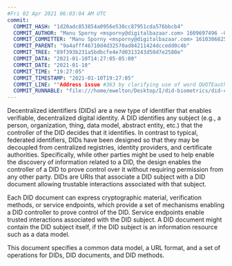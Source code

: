 ```yaml
---
#Fri 02 Apr 2021 06:03:04 AM UTC
commit:
  COMMIT_HASH: "1d20adc853854a0956e530cc87951cda576bbcb4"
  COMMIT_AUTHOR: "Manu Sporny <msporny@digitalbazaar.com> 1609697496 -0500"
  COMMIT_COMMITTER: "Manu Sporny <msporny@digitalbazaar.com> 1610306825 -0500"
  COMMIT_PARENT: "9a4afff46710d4d32570ad84211424dccedd0c4b"
  COMMIT_TREE: "89f393b231a5bdbcfe4e7d0313243d50d7e2580e"
  COMMIT_DATA: "2021-01-10T14:27:05-05:00"
  COMMIT_DATE: "2021-01-10"
  COMMIT_TIME: "19:27:05"
  COMMIT_TIMESTAMP: "2021-01-10T19:27:05"
  COMMIT_LINE: ""Address issue #363 by clarifying use of word QUOTEauthorizationQUOTE."
  COMMIT_RUNNABLE: "file:///home/ewelton/Desktop/I/did-biometrics/did-core-dataset/analysis/gitinfo/1d20adc853854a0956e530cc87951cda576bbcb4/snapshot/index.html"
---
```


<section id="abstract">
<p>
<a>Decentralized identifiers</a> (DIDs) are a new type of identifier that
enables verifiable, decentralized digital identity. A <a>DID</a> identifies any
subject (e.g., a person, organization, thing, data model, abstract entity, etc.)
that the controller of the <a>DID</a> decides that it identifies. In contrast to
typical, federated identifiers, DIDs have been designed so that they may be
decoupled from centralized registries, identity providers, and certificate
authorities. Specifically, while other parties might be used to help enable the
discovery of information related to a <a>DID</a>, the design enables the
controller of a <a>DID</a> to prove control over it without requiring permission
from any other party. <a>DIDs</a> are URIs that associate a <a>DID subject</a>
with a <a>DID document</a> allowing trustable interactions associated with that
subject.
    </p>
<p>
Each <a>DID document</a> can express cryptographic material, verification
methods, or <a>service endpoints</a>, which provide a set of mechanisms enabling
a <a>DID controller</a> to prove control of the <a>DID</a>. <a>Service
endpoints</a> enable trusted interactions associated with the <a>DID
subject</a>. A <a>DID document</a> might contain the <a>DID subject</a> itself,
if the <a>DID subject</a> is an information resource such as a data model.
    </p>
<p>
This document specifies a common data model, a URL format, and a set of
operations for <a>DIDs</a>, <a>DID documents</a>, and <a>DID methods</a>.
    </p>
</section>
